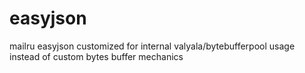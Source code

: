 # easyjson
mailru easyjson customized for internal valyala/bytebufferpool usage instead of custom bytes buffer mechanics
